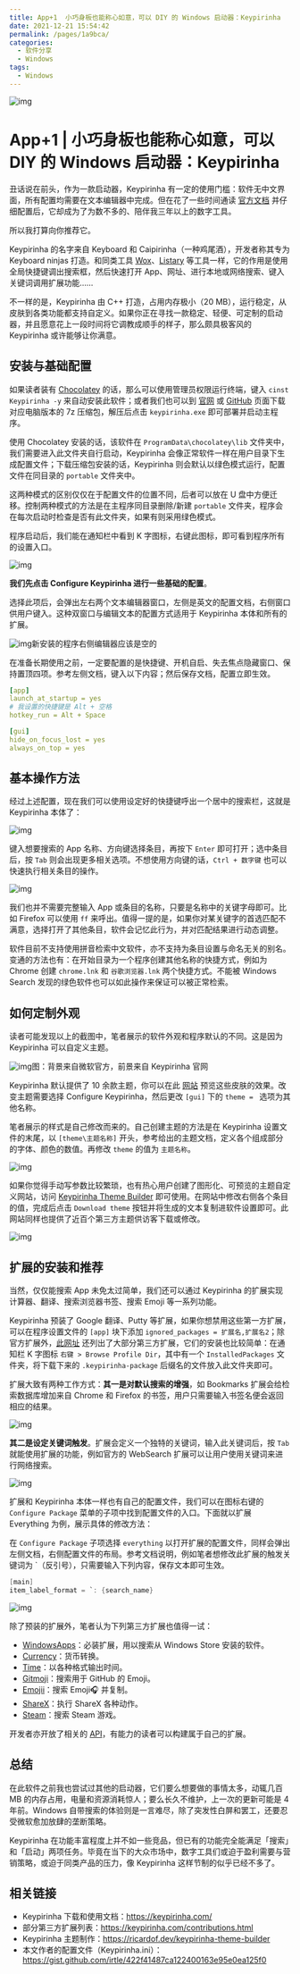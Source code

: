 ```yaml
---
title: App+1  小巧身板也能称心如意，可以 DIY 的 Windows 启动器：Keypirinha
date: 2021-12-21 15:54:42
permalink: /pages/1a9bca/
categories:
  - 软件分享
  - Windows
tags:
  - Windows
---
```


![img](https://cdn.sspai.com/editor/u_/c4mocmlb34tcu4bur19g.jpg?imageMogr2/auto-orient/quality/95/thumbnail/!1420x708r/gravity/Center/crop/1420x708/interlace/1)

# App+1 | 小巧身板也能称心如意，可以 DIY 的 Windows 启动器：Keypirinha

丑话说在前头，作为一款启动器，Keypirinha 有一定的使用门槛：软件无中文界面，所有配置均需要在文本编辑器中完成。但在花了一些时间通读 [官方文档](https://keypirinha.com/) 并仔细配置后，它却成为了为数不多的、陪伴我三年以上的数字工具。

所以我打算向你推荐它。

Keypirinha 的名字来自 Keyboard 和 Caipirinha（一种鸡尾酒），开发者称其专为 Keyboard ninjas 打造。和同类工具 [Wox](https://sspai.com/post/33460)、[Listary](https://sspai.com/post/52725) 等工具一样，它的作用是使用全局快捷键调出搜索框，然后快速打开 App、网址、进行本地或网络搜索、键入关键词调用扩展功能……

不一样的是，Keypirinha 由 C++ 打造，占用内存极小（20 MB），运行稳定，从皮肤到各类功能都支持自定义。如果你正在寻找一款稳定、轻便、可定制的启动器，并且愿意花上一段时间将它调教成顺手的样子，那么颇具极客风的 Keypirinha 或许能够让你满意。

## 安装与基础配置

如果读者装有 [Chocolatey](https://chocolatey.org/install) 的话，那么可以使用管理员权限运行终端，键入 `cinst Keypirinha -y` 来自动安装此软件；或者我们也可以到 [官网](https://keypirinha.com/download.html) 或 [GitHub](https://github.com/Keypirinha/Keypirinha/releases) 页面下载对应电脑版本的 7z 压缩包，解压后点击 `keypirinha.exe` 即可部署并启动主程序。

使用 Chocolatey 安装的话，该软件在 `ProgramData\chocolatey\lib` 文件夹中，我们需要进入此文件夹自行启动，Keypirinha 会像正常软件一样在用户目录下生成配置文件；下载压缩包安装的话，Keypirinha 则会默认以绿色模式运行，配置文件在同目录的 `portable` 文件夹中。

这两种模式的区别仅仅在于配置文件的位置不同，后者可以放在 U 盘中方便迁移。控制两种模式的方法是在主程序同目录删除/新建 `portable` 文件夹，程序会在每次启动时检查是否有此文件夹，如果有则采用绿色模式。

程序启动后，我们能在通知栏中看到 K 字图标，右键此图标，即可看到程序所有的设置入口。

![img](https://cdn.sspai.com/editor/u_/c4mocn5b34tcuopj7tkg.png?imageView2/2/w/1120/q/90/interlace/1/ignore-error/1)

**我们先点击 Configure Keypirinha 进行一些基础的配置**。

选择此项后，会弹出左右两个文本编辑器窗口，左侧是英文的配置文档，右侧窗口供用户键入。这种双窗口与编辑文本的配置方式适用于 Keypirinha 本体和所有的扩展。

![img](https://cdn.sspai.com/2021/08/31/b7e351b7ce135b8f3c23654cb0c48d3a.png?imageView2/2/w/1120/q/90/interlace/1/ignore-error/1)新安装的程序右侧编辑器应该是空的

在准备长期使用之前，一定要配置的是快捷键、开机自启、失去焦点隐藏窗口、保持置顶四项。参考左侧文档，键入以下内容；然后保存文档，配置立即生效。

```yaml
[app]
launch_at_startup = yes
# 我设置的快捷键是 Alt + 空格
hotkey_run = Alt + Space

[gui]
hide_on_focus_lost = yes
always_on_top = yes
```

## 基本操作方法

经过上述配置，现在我们可以使用设定好的快捷键呼出一个居中的搜索栏，这就是 Keypirinha 本体了：

![img](https://cdn.sspai.com/editor/u_/c4mocntb34tcuopj7tl0.png?imageView2/2/w/1120/q/90/interlace/1/ignore-error/1)

键入想要搜索的 App 名称、方向键选择条目，再按下 `Enter` 即可打开；选中条目后，按 `Tab` 则会出现更多相关选项。不想使用方向键的话，`Ctrl + 数字键` 也可以快速执行相关条目的操作。

![img](https://cdn.sspai.com/editor/u_/c4moco5b34tcvciqac1g.gif)

我们也并不需要完整输入 App 或条目的名称，只要是名称中的关键字母即可。比如 Firefox 可以使用 `ff` 来呼出。值得一提的是，如果你对某关键字的首选匹配不满意，选择打开了其他条目，软件会记忆此行为，并对匹配结果进行动态调整。

软件目前不支持使用拼音检索中文软件，亦不支持为条目设置与命名无关的别名。变通的方法也有：在开始目录为一个程序创建其他名称的快捷方式，例如为 Chrome 创建 `chrome.lnk` 和 `谷歌浏览器.lnk` 两个快捷方式。不能被 Windows Search 发现的绿色软件也可以如此操作来保证可以被正常检索。

## 如何定制外观

读者可能发现以上的截图中，笔者展示的软件外观和程序默认的不同。这是因为 Keypirinha 可以自定义主题。

![img](https://cdn.sspai.com/editor/u_/c4mocodb34tcvciqac20.jpeg?imageView2/2/w/1120/q/90/interlace/1/ignore-error/1)图：背景来自微软官方，前景来自 Keypirinha 官网

Keypirinha 默认提供了 10 余款主题，你可以在此 [网站](https://keypirinha.com/theming.html) 预览这些皮肤的效果。改变主题需要选择 Configure Keypirinha，然后更改 `[gui]` 下的 `theme = ` 选项为其他名称。

笔者展示的样式是自己修改而来的。自己创建主题的方法是在 Keypirinha 设置文件的末尾，以 `[theme\主题名称]` 开头，参考给出的主题文档，定义各个组成部分的字体、颜色的数值。再修改 `theme` 的值为 `主题名称`。

![img](https://cdn.sspai.com/editor/u_/c4mocolb34tcuopj7tlg.jpeg?imageView2/2/w/1120/q/90/interlace/1/ignore-error/1)

如果你觉得手动写参数比较繁琐，也有热心用户创建了图形化、可预览的主题自定义网站，访问 [Keypirinha Theme Builder](https://ricardof.dev/keypirinha-theme-builder/) 即可使用。在网站中修改右侧各个条目的值，完成后点击 `Download theme` 按钮并将生成的文本复制进软件设置即可。此网站同样也提供了近百个第三方主题供访客下载或修改。

![img](https://cdn.sspai.com/editor/u_/c4mocolb34tcvt9nu8bg.png?imageView2/2/w/1120/q/90/interlace/1/ignore-error/1)

## 扩展的安装和推荐

当然，仅仅能搜索 App 未免太过简单，我们还可以通过 Keypirinha 的扩展实现计算器、翻译、搜索浏览器书签、搜索 Emoji 等一系列功能。

Keypirinha 预装了 Google 翻译、Putty 等扩展，如果你想禁用这些第一方扩展，可以在程序设置文件的 `[app]` 块下添加 `ignored_packages = 扩展名,扩展名2`；除官方扩展外，[此网址](https://keypirinha.com/contributions.html) 还列出了大部分第三方扩展，它们的安装也比较简单：在通知栏 K 字图标 `右键 > Browse Profile Dir`，其中有一个 `InstalledPackages` 文件夹，将下载下来的 `.keypirinha-package` 后缀名的文件放入此文件夹即可。

扩展大致有两种工作方式：**其一是对默认搜索的增强**，如 Bookmarks 扩展会给检索数据库增加来自 Chrome 和 Firefox 的书签，用户只需要输入书签名便会返回相应的结果。

![img](https://cdn.sspai.com/editor/u_/c4mocotb34tcvciqac2g.png?imageView2/2/w/1120/q/90/interlace/1/ignore-error/1)

**其二是设定关键词触发**。扩展会定义一个独特的关键词，输入此关键词后，按 `Tab` 就能使用扩展的功能，例如官方的 WebSearch 扩展可以让用户使用关键词来进行网络搜索。

![img](https://cdn.sspai.com/editor/u_/c4mocpdb34tcvt9nu8c0.gif)

扩展和 Keypirinha 本体一样也有自己的配置文件，我们可以在图标右键的 `Configure Package` 菜单的子项中找到配置文件的入口。下面就以扩展 Everything 为例，展示具体的修改方法：

在 `Configure Package` 子项选择 `everything` 以打开扩展的配置文件，同样会弹出左侧文档，右侧配置文件的布局。参考文档说明，例如笔者想修改此扩展的触发关键词为 `（反引号），只需要输入下列内容，保存文本即可生效。

```c#
[main]
item_label_format = `: {search_name}
```

![img](https://cdn.sspai.com/editor/u_/c4mocplb34tcvt9nu8cg.gif)

除了预装的扩展外，笔者认为下列第三方扩展也值得一试：

- [WindowsApps](https://github.com/ueffel/Keypirinha-WindowsApps)：必装扩展，用以搜索从 Windows Store 安装的软件。
- [Currency](https://github.com/AvatarHurden/keypirinha-currency)：货币转换。
- [Time](https://github.com/ueffel/Keypirinha-Time)：以各种格式输出时间。
- [Gitmoji](https://github.com/Fuhrmann/keypirinha-gitmoji)：搜索用于 GitHub 的 Emoji。
- [Emojii](https://github.com/andriykrefer/keypirinha-emojii)：搜索 Emoji🎧 并复制。
- [ShareX](https://github.com/Fuhrmann/keypirinha-sharex)：执行 ShareX 各种动作。
- [Steam](https://github.com/EhsanKia/keypirinha-plugins/tree/master/keypirinha-steam)：搜索 Steam 游戏。

开发者亦开放了相关的 [API](https://keypirinha.com/api.html)，有能力的读者可以构建属于自己的扩展。

## 总结

在此软件之前我也尝试过其他的启动器，它们要么想要做的事情太多，动辄几百 MB 的内存占用，电量和资源消耗惊人；要么长久不维护，上一次的更新可能是 4 年前。Windows 自带搜索的体验则是一言难尽，除了突发性白屏和罢工，还要忍受微软愈加放肆的垄断策略。

Keypirinha 在功能丰富程度上并不如一些竞品，但已有的功能完全能满足「搜索」和「启动」两项任务。毕竟在当下的大众市场中，数字工具们或迫于盈利需要与营销策略，或迫于同类产品的压力，像 Keypirinha 这样节制的似乎已经不多了。

## 相关链接

- Keypirinha 下载和使用文档：https://keypirinha.com/
- 部分第三方扩展列表：https://keypirinha.com/contributions.html
- Keypirinha 主题制作：https://ricardof.dev/keypirinha-theme-builder
- 本文作者的配置文件（Keypirinha.ini）：https://gist.github.com/irtle/422f41487ca122400163e95e0ea125f0